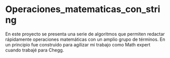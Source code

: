# Operaciones_matematicas_con_string
En este proyecto se presenta una serie de algoritmos que permiten redactar rápidamente operaciones matemáticas con un amplio grupo de términos. En un principio fue construido para agilizar mi trabajo como Math expert cuando trabajé para Chegg.  
